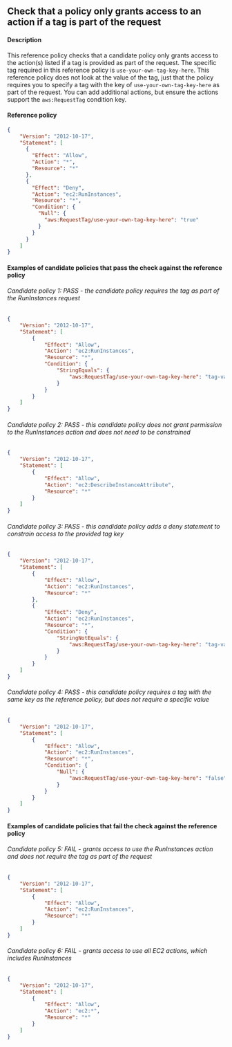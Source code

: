 ## Check that a policy only grants access to an action if a tag is part of the request

#### Description

This reference policy checks that a candidate policy only grants access to the action(s) listed if a tag is provided as part of the request. The specific tag required in this reference policy is ```use-your-own-tag-key-here```. This reference policy does not look at the value of the tag, just that the policy requires you to specify a tag with the key of ```use-your-own-tag-key-here``` as part of the request. You can add additional actions, but ensure the actions support the ```aws:RequestTag``` condition key.

#### Reference policy
```json
{
    "Version": "2012-10-17",
    "Statement": [
      {
        "Effect": "Allow",
        "Action": "*",
        "Resource": "*"
      },
      {
        "Effect": "Deny",
        "Action": "ec2:RunInstances",
        "Resource": "*",
        "Condition": {
          "Null": {
            "aws:RequestTag/use-your-own-tag-key-here": "true"
          }
        }
      }
    ]
}
```

#### Examples of candidate policies that pass the check against the reference policy

###### Candidate policy 1: PASS - the candidate policy requires the tag as part of the RunInstances request
```json
{
	"Version": "2012-10-17",
	"Statement": [
		{
			"Effect": "Allow",
			"Action": "ec2:RunInstances",
			"Resource": "*",  
            "Condition": {
                "StringEquals": {
                    "aws:RequestTag/use-your-own-tag-key-here": "tag-value"
                }
            }
		}
	]
}
```

###### Candidate policy 2: PASS - this candidate policy does not grant permission to the RunInstances action and does not need to be constrained
```json
{
	"Version": "2012-10-17",
	"Statement": [
		{
			"Effect": "Allow",
			"Action": "ec2:DescribeInstanceAttribute",
			"Resource": "*"
		}
	]
}
```

###### Candidate policy 3: PASS - this candidate policy adds a deny statement to constrain access to the provided tag key
```json
{
	"Version": "2012-10-17",
	"Statement": [
		{
			"Effect": "Allow",
			"Action": "ec2:RunInstances",
			"Resource": "*"
		}, 
        {
			"Effect": "Deny",
			"Action": "ec2:RunInstances",
			"Resource": "*",  
            "Condition": {
                "StringNotEquals": {
                    "aws:RequestTag/use-your-own-tag-key-here": "tag-value"
                }
            }
		}
	]
}
```


###### Candidate policy 4: PASS - this candidate policy requires a tag with the same key as the reference policy, but does not require a specific value
```json
{
	"Version": "2012-10-17",
	"Statement": [
        {
			"Effect": "Allow",
			"Action": "ec2:RunInstances",
			"Resource": "*",  
            "Condition": {
                "Null": {
                    "aws:RequestTag/use-your-own-tag-key-here": "false"
                }
            }
		}
	]
}
```

#### Examples of candidate policies that fail the check against the reference policy

###### Candidate policy 5: FAIL - grants access to use the RunInstances action and does not require the tag as part of the request
```json
{
	"Version": "2012-10-17",
	"Statement": [
		{
			"Effect": "Allow",
			"Action": "ec2:RunInstances",
			"Resource": "*"
		}
	]
}
```

###### Candidate policy 6: FAIL - grants access to use all EC2 actions, which includes RunInstances
```json
{
	"Version": "2012-10-17",
	"Statement": [
		{
			"Effect": "Allow",
			"Action": "ec2:*",
			"Resource": "*"
		}
	]
}
```
